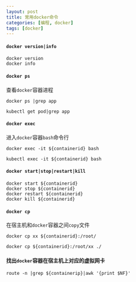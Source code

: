 ```yaml
---
layout: post
title: 常用docker命令
categories: [编程, docker]
tags: [docker]
---
```


#### `docker version|info`
```
docker version
docker info
```

#### `docker ps`
查看`docker`容器进程
```
docker ps |grep app

kubectl get pod|grep app
```

#### `docker exec`
进入`docker`容器`bash`命令行
```
docker exec -it ${containerid} bash

kubectl exec -it ${containerid} bash
```

#### `docker start|stop|restart|kill`
```
docker start ${containerid}
docker stop ${containerid}
docker restart ${containerid}
docker kill ${containerid}
```

#### `docker cp`
在宿主机和`docker`容器之间`copy`文件
```
docker cp xx ${containerid}:/root/

docker cp ${containerid}:/root/xx ./
```

#### 找出`docker`容器在宿主机上对应的虚拟网卡
```
route -n |grep ${containerip}|awk '{print $NF}'
```


